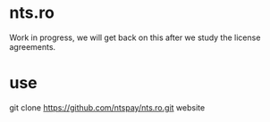 # nts.ro
Work in progress, we will get back on this after we study the license agreements.

# use
git clone https://github.com/ntspay/nts.ro.git website
